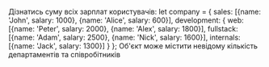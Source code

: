 Дізнатись суму всіх зарплат користувачів:
let company = {
    sales: [{name: 'John', salary: 1000}, {name: 'Alice', salary: 600}],
    development:  {
      web: [{name: 'Peter', salary: 2000}, {name: 'Alex', salary: 1800}],
      fullstack:[{name: 'Adam', salary: 2500}, {name: 'Nick', salary: 1600}],
      internals: [{name: 'Jack', salary: 1300}]
    }
  };
  Об'єкт може містити невідому кількість департаментів та співробітників